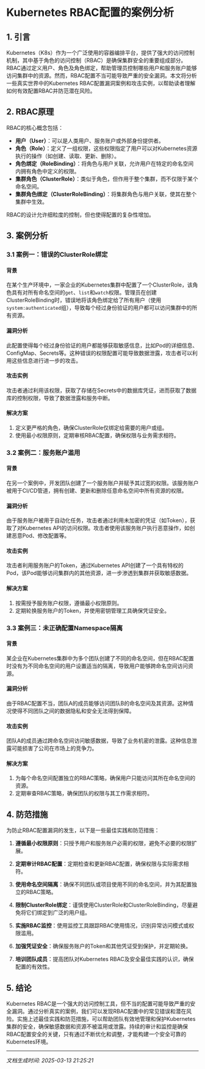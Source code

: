 # Kubernetes RBAC配置的案例分析

## 1. 引言

Kubernetes（K8s）作为一个广泛使用的容器编排平台，提供了强大的访问控制机制，其中基于角色的访问控制（RBAC）是确保集群安全的重要组成部分。RBAC通过定义用户、角色及角色绑定，帮助管理员控制哪些用户和服务账户能够访问集群中的资源。然而，RBAC配置不当可能导致严重的安全漏洞。本文将分析一些真实世界中的Kubernetes RBAC配置漏洞案例和攻击实例，以帮助读者理解如何有效配置RBAC并防范潜在风险。

## 2. RBAC原理

RBAC的核心概念包括：

- **用户（User）**：可以是人类用户、服务账户或外部身份提供者。
- **角色（Role）**：定义了一组权限，这些权限指定了用户可以对Kubernetes资源执行的操作（如创建、读取、更新、删除）。
- **角色绑定（RoleBinding）**：将角色与用户关联，允许用户在特定的命名空间内拥有角色中定义的权限。
- **集群角色（ClusterRole）**：类似于角色，但作用于整个集群，而不仅限于某个命名空间。
- **集群角色绑定（ClusterRoleBinding）**：将集群角色与用户关联，使其在整个集群中生效。

RBAC的设计允许细粒度的控制，但也使得配置的复杂性增加。

## 3. 案例分析

### 3.1 案例一：错误的ClusterRole绑定

#### 背景

在某个生产环境中，一家企业的Kubernetes集群中配置了一个ClusterRole，该角色具有对所有命名空间的`get`、`list`和`watch`权限。管理员在创建ClusterRoleBinding时，错误地将该角色绑定给了所有用户（使用`system:authenticated`组），导致每个经过身份验证的用户都可以访问集群中的所有资源。

#### 漏洞分析

此配置使得每个经过身份验证的用户都能够获取敏感信息，比如Pod的详细信息、ConfigMap、Secrets等。这种错误的权限配置可能导致数据泄露，攻击者可以利用这些信息进行进一步的攻击。

#### 攻击实例

攻击者通过利用该权限，获取了存储在Secrets中的数据库凭证，进而获取了数据库的控制权限，导致了数据泄露和服务中断。

#### 解决方案

1. 定义更严格的角色，确保ClusterRole仅绑定给需要的用户或组。
2. 使用最小权限原则，定期审核RBAC配置，确保权限与业务需求相符。

### 3.2 案例二：服务账户滥用

#### 背景

在另一个案例中，开发团队创建了一个服务账户并赋予其过宽的权限。该服务账户被用于CI/CD管道，拥有创建、更新和删除任意命名空间中所有资源的权限。

#### 漏洞分析

由于服务账户被用于自动化任务，攻击者通过利用未加密的凭证（如Token），获取了对Kubernetes API的访问权限。攻击者使用该服务账户执行恶意操作，如创建恶意Pod、修改配置等。

#### 攻击实例

攻击者利用服务账户的Token，通过Kubernetes API创建了一个具有特权的Pod，该Pod能够访问集群内的其他资源，进一步渗透到集群并获取敏感数据。

#### 解决方案

1. 按需授予服务账户权限，遵循最小权限原则。
2. 定期轮换服务账户的Token，并使用密钥管理工具确保凭证安全。

### 3.3 案例三：未正确配置Namespace隔离

#### 背景

某企业在Kubernetes集群中为多个团队创建了不同的命名空间，但在RBAC配置时没有为不同命名空间的用户设置适当的隔离，导致用户能够跨命名空间访问资源。

#### 漏洞分析

由于RBAC配置不当，团队A的成员能够访问团队B的命名空间及其资源。这种情况使得不同团队之间的数据隐私和安全无法得到保障。

#### 攻击实例

团队A的成员通过跨命名空间访问敏感数据，导致了业务机密的泄露。这种信息泄露可能损害了公司在市场上的竞争力。

#### 解决方案

1. 为每个命名空间配置独立的RBAC策略，确保用户只能访问其所在命名空间的资源。
2. 定期审查RBAC策略，确保团队的权限与其工作需求相符。

## 4. 防范措施

为防止RBAC配置漏洞的发生，以下是一些最佳实践和防范措施：

1. **遵循最小权限原则**：只授予用户和服务账户必需的权限，避免不必要的权限扩展。

2. **定期审计RBAC配置**：定期检查和更新RBAC配置，确保权限与实际需求相符。

3. **使用命名空间隔离**：确保不同团队或项目使用不同的命名空间，并为其配置独立的RBAC策略。

4. **限制ClusterRole绑定**：谨慎使用ClusterRole和ClusterRoleBinding，尽量避免将它们绑定到广泛的用户组。

5. **实施RBAC监控**：使用监控工具跟踪RBAC使用情况，识别异常访问模式或权限滥用。

6. **加强凭证安全**：确保服务账户的Token和其他凭证受到保护，并定期轮换。

7. **培训团队成员**：提高团队对Kubernetes RBAC及安全最佳实践的认识，确保配置的有效性。

## 5. 结论

Kubernetes RBAC是一个强大的访问控制工具，但不当的配置可能导致严重的安全漏洞。通过分析真实的案例，我们可以发现RBAC配置中的常见错误和潜在风险。实施上述最佳实践和防范措施，可以帮助团队有效地管理和保护Kubernetes集群的安全，确保敏感数据和资源不被滥用或泄露。持续的审计和监控是确保RBAC配置安全的关键，只有通过不断优化和调整，才能构建一个安全可靠的Kubernetes环境。

---

*文档生成时间: 2025-03-13 21:25:21*
